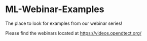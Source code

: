 # ML-Webinar-Examples
The place to look for examples from our webinar series!

Please find the webinars located at https://videos.opendtect.org/
